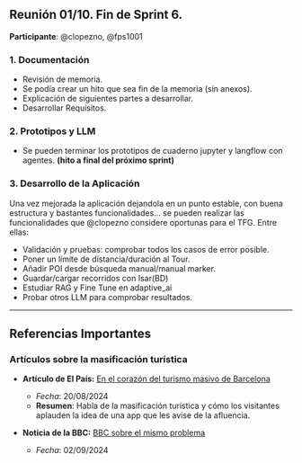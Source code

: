 ## Reunión 01/10. Fin de Sprint 6.

**Participante**: @clopezno, @fps1001

### 1. Documentación
- Revisión de memoria.
- Se podía crear un hito que sea fin de la memoria (sin anexos).
- Explicación de siguientes partes a desarrollar.
- Desarrollar Requisitos.

### 2. Prototipos y LLM
- Se pueden terminar los prototipos de cuaderno jupyter y langflow con agentes. **(hito a final del próximo sprint)**
### 3. Desarrollo de la Aplicación
Una vez mejorada la aplicación dejandola en un punto estable, con buena estructura y bastantes funcionalidades... se pueden realizar las funcionalidades que @clopezno considere oportunas para el TFG. Entre ellas:
- Validación y pruebas: comprobar todos los casos de error posible.
- Poner un límite de distancia/duración al Tour.
- Añadir POI desde búsqueda manual/manual marker.
- Guardar/cargar recorridos con Isar(BD)
- Estudiar RAG y Fine Tune en adaptive_ai
- Probar otros LLM para comprobar resultados.



-----
## Referencias Importantes

### Artículos sobre la masificación turística

- **Artículo de El País:**
  [En el corazón del turismo masivo de Barcelona](https://elpais.com/espana/catalunya/2024-08-20/en-el-corazon-del-turismo-masivo-de-barcelona-que-el-park-guell-este-lleno-demuestra-que-hay-que-verlo.html)
  - *Fecha*: 20/08/2024
  - **Resumen**: Habla de la masificación turística y cómo los visitantes aplauden la idea de una app que les avise de la afluencia.

- **Noticia de la BBC:**
  [BBC sobre el mismo problema](https://www.bbc.com/news/articles/clyn5l20z72o)
  - *Fecha*: 02/09/2024